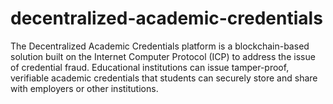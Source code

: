 # decentralized-academic-credentials
The Decentralized Academic Credentials platform is a blockchain-based solution built on the Internet Computer Protocol (ICP) to address the issue of credential fraud. Educational institutions can issue tamper-proof, verifiable academic credentials that students can securely store and share with employers or other institutions.
